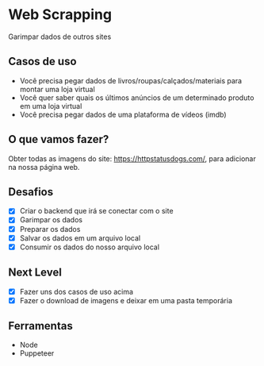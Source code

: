 # Web Scrapping

Garimpar dados de outros sites

## Casos de uso

- Você precisa pegar dados de livros/roupas/calçados/materiais para montar uma loja virtual
- Você quer saber quais os últimos anúncios de um determinado produto em uma loja virtual
- Você precisa pegar dados de uma plataforma de vídeos (imdb)

## O que vamos fazer?

Obter todas as imagens do site: https://httpstatusdogs.com/, para adicionar na nossa página web.

## Desafios

- [x] Criar o backend que irá se conectar com o site
- [x] Garimpar os dados
- [x] Preparar os dados
- [x] Salvar os dados em um arquivo local
- [x] Consumir os dados do nosso arquivo local

## Next Level

- [x] Fazer uns dos casos de uso acima
- [x] Fazer o download de imagens e deixar em uma pasta temporária

## Ferramentas

- Node
- Puppeteer
